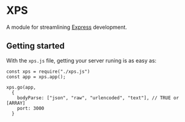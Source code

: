 # XPS
A module for streamlining [Express](http://www.expressjs.com) development.

## Getting started
With the `xps.js` file, getting your server runing is as easy as:

```
const xps = require("./xps.js")
const app = xps.app();

xps.go(app,
  {
    bodyParse: ["json", "raw", "urlencoded", "text"], // TRUE or [ARRAY]
    port: 3000
  }

```
